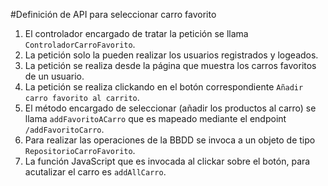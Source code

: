 #Definición de API para seleccionar carro favorito

1. El controlador encargado de tratar la petición se llama `ControladorCarroFavorito`.
2. La petición solo la pueden realizar los usuarios registrados y logeados. 
3. La petición se realiza desde la página que muestra los carros favoritos de un usuario.
4. La petición se realiza clickando en el botón correspondiente `Añadir carro favorito al carrito`.
5. El método encargado de seleccionar (añadir los productos al carro) se llama `addFavoritoACarro` que es mapeado mediante el endpoint `/addFavoritoCarro`.
6. Para realizar las operaciones de la BBDD se invoca a un objeto de tipo `RepositorioCarroFavorito`.
7. La función JavaScript que es invocada al clickar sobre el botón, para acutalizar el carro es `addAllCarro`.